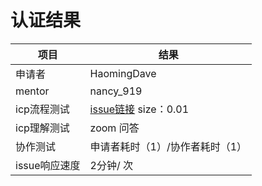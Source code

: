 
# 认证结果
项目| 结果
-- | --
申请者 | HaomingDave
mentor | nancy_919
icp流程测试 | [issue链接](https://github.com/HaomingDave/icp_assessment/issues/1) size：0.01
icp理解测试 | zoom 问答
协作测试 | 申请者耗时（1）/协作者耗时（1）
issue响应速度 | 2分钟/ 次
